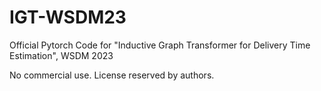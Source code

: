 # IGT-WSDM23
Official Pytorch Code for "Inductive Graph Transformer for Delivery Time Estimation", WSDM 2023


No commercial use. License reserved by authors.
